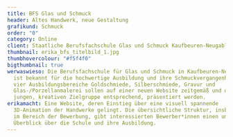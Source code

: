 ```yaml
---
title: BFS Glas und Schmuck
header: Altes Handwerk, neue Gestaltung
grafikund: Schmuck
order: "0"
category: Online
client: Staatliche Berufsfachschule Glas und Schmuck Kaufbeuren-Neugablonz
thumbnail: erika_bfs_titelbild_1.jpg
thumbhovercolour: "#f5f4f0"
bigthumbnail: true
werwaswieso: Die Berufsfachschule für Glas und Schmuck in Kaufbeuren-Neugablonz
  ist bekannt für die hochwertige Ausbildung und ihre Schmuckvergangenheit. Ihre
  vier Ausbildungsbereiche Goldschmiede, Silberschmiede, Gravur und
  Glas-/Porzellanmalerei sollen auf einer neuen Website zeitgemäß und der
  jungen, kreativen Zielgruppe entsprechend, präsentiert werden.
erikamacht: Eine Website, deren Einstieg über eine visuell spannende
  3D-Animation der Handwerke gelingt. Die übersichtliche Struktur, insbesondere
  im Bereich der Bewerbung, gibt interessierten Bewerber*innen einen umfassenden
  Überblick über die Schule und ihre Ausbildung.
---
```

